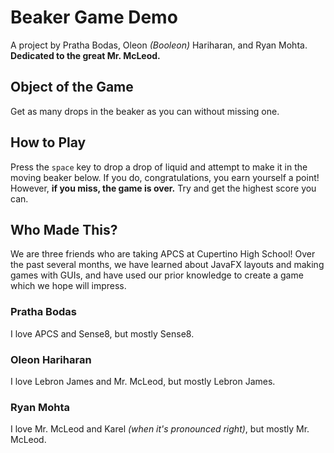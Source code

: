 # Beaker Game Demo
A project by Pratha Bodas, Oleon <i>(Booleon)</i> Hariharan, and Ryan Mohta. <b>Dedicated to the great Mr. McLeod.</b>

<h2>Object of the Game</h2>
<p>Get as many drops in the beaker as you can without missing one.</p>

<h2>How to Play</h2>
<p>Press the <code>space</code> key to drop a drop of liquid and attempt to 
make it in the moving beaker below. If you do, congratulations, you earn 
yourself a point! However, <b>if you miss, the game is over.</b> Try and get 
the highest score you can.

<h2>Who Made This?</h2>
<p>We are three friends who are taking APCS at Cupertino High School! 
Over the past several months, we have learned about JavaFX layouts and making 
games with GUIs, and have used our prior knowledge to create a game which we 
hope will impress.

<h3>Pratha Bodas</h3>
<p>I love APCS and Sense8, but mostly Sense8.</p>

<h3>Oleon Hariharan</h3>
<p>I love Lebron James and Mr. McLeod, but mostly Lebron James.</p>

<h3>Ryan Mohta</h3>
<p>I love Mr. McLeod and Karel <i>(when it's pronounced right)</i>, 
but mostly Mr. McLeod.</p>
